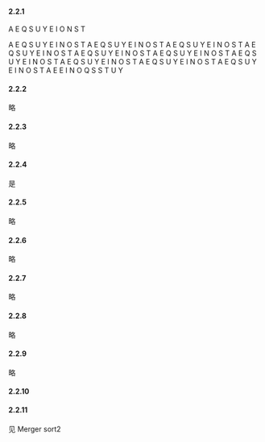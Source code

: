 #### 2.2.1
A E Q S U Y E I O N S T

A E Q S U Y E I N O S T
A E Q S U Y E I N O S T
A E Q S U Y E I N O S T
A E Q S U Y E I N O S T
A E Q S U Y E I N O S T
A E Q S U Y E I N O S T
A E Q S U Y E I N O S T
A E Q S U Y E I N O S T
A E Q S U Y E I N O S T
A E Q S U Y E I N O S T
A E E I N O Q S S T U Y


#### 2.2.2
略

#### 2.2.3
略

#### 2.2.4
是

#### 2.2.5
略

#### 2.2.6
略

#### 2.2.7
略

#### 2.2.8
略

#### 2.2.9
略

#### 2.2.10


#### 2.2.11
见 Merger sort2





